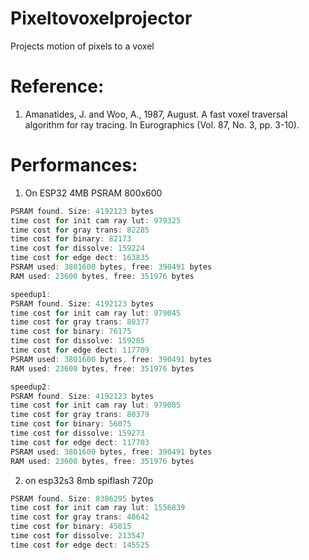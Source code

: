 # Pixeltovoxelprojector
Projects motion of pixels to a voxel

# Reference:

1. Amanatides, J. and Woo, A., 1987, August. A fast voxel traversal algorithm for ray tracing. In Eurographics (Vol. 87, No. 3, pp. 3-10).

# Performances:

1. On ESP32 4MB PSRAM 800x600
``` cpp
PSRAM found. Size: 4192123 bytes
time cost for init cam ray lut: 979325
time cost for gray trans: 82285
time cost for binary: 82173
time cost for dissolve: 159224
time cost for edge dect: 163835
PSRAM used: 3801600 bytes, free: 390491 bytes
RAM used: 23600 bytes, free: 351976 bytes

speedup1:
PSRAM found. Size: 4192123 bytes
time cost for init cam ray lut: 979045
time cost for gray trans: 80377
time cost for binary: 76175
time cost for dissolve: 159285
time cost for edge dect: 117709
PSRAM used: 3801600 bytes, free: 390491 bytes
RAM used: 23600 bytes, free: 351976 bytes

speedup2:
PSRAM found. Size: 4192123 bytes
time cost for init cam ray lut: 979085
time cost for gray trans: 80379
time cost for binary: 56075
time cost for dissolve: 159273
time cost for edge dect: 117703
PSRAM used: 3801600 bytes, free: 390491 bytes
RAM used: 23600 bytes, free: 351976 bytes
```

2. on esp32s3 8mb spiflash 720p
```cpp
PSRAM found. Size: 8386295 bytes
time cost for init cam ray lut: 1556839
time cost for gray trans: 48642
time cost for binary: 45015
time cost for dissolve: 213547
time cost for edge dect: 145525
```